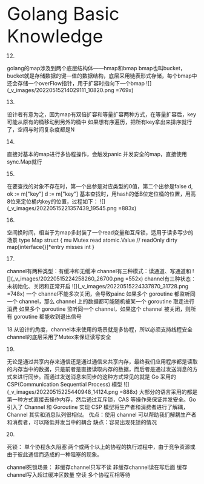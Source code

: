 <font size=7>Golang Basic Knowledge</font><br>





12.
golang的map涉及到两个底层结构体——hmap和bmap
bmap也叫bucket，bucket就是存储数据的键—值的数据结构，底层采用链表形式存储，每个bmap中还会存储一个overFlow指针，用于扩容时指向下一个bmap
![](_v_images/20220515214029111_10820.png =769x)


13.
设计者有意为之，因为map有双倍扩容和等量扩容两种方式，在等量扩容后，key可能从原有的桶移动到另外的桶中
如果想有序遍历，把所有key拿出来排序就行了，空间与时间复杂度都是N

14.
直接对基本的map进行多协程操作，会触发panic
并发安全的map，直接使用sync.Map就行

15.
在要查找的对象不存在时，第一个出参是对应类型的0值，第二个出参是false
d, ok := m["key"]
d := m["key"]
基本查找时，用hash的低B位定位桶的位置，用高8位来定位桶内key的位置，过程如下：
![](_v_images/20220515221357439_19545.png =883x)


16.
空间换时间，相当于为map多封装了一个read变量和互斥锁，适用于读多写少的场景
type Map struct {
   mu Mutex
   read atomic.Value // readOnly
   dirty map[interface{}]*entry
   misses int
}

17.
channel有两种类型：有缓冲和无缓冲
channel有三种模式：读通道、写通道和
![](_v_images/20220515224258260_26700.png =552x)
channel有三种状态：未初始化、关闭和正常开启
![](_v_images/20220515224337870_31728.png =748x)
一个 channel不能多次关闭，会导致painc
如果多个 goroutine 都监听同一个 channel，那么 channel 上的数据都可能随机被某一个 goroutine 取走进行消费
如果多个 goroutine 监听同一个 channel，如果这个 channel 被关闭，则所有 goroutine 都能收到退出信号



18.从设计的角度，channel本来使用的场景就是多协程，所以必须支持线程安全
channel的底层采用了Mutex来保证读写安全


19.
无论是通过共享内存来通信还是通过通信来共享内存，最终我们应用程序都是读取的内存当中的数据，只是前者是直接读取内存的数据，而后者是通过发送消息的方式来进行同步。而通过发送消息来同步的这种方式常见的就是 Go 采用的 CSP(Communication Sequential Process) 模型
![](_v_images/20220515225440948_14124.png =888x)
大部分的语言采用的都是第一种方式直接去操作内存，然后通过互斥锁，CAS 等操作来保证并发安全。Go 引入了 Channel 和 Goroutine 实现 CSP 模型将生产者和消费者进行了解耦，Channel 其实和消息队列很相似。
优点：使用 channel 可以帮助我们解耦生产者和消费者，可以降低并发当中的耦合
缺点：容易出现死锁的情况


20.
死锁：
单个协程永久阻塞
两个或两个以上的协程的执行过程中，由于竞争资源或由于彼此通信而造成的一种阻塞的现象。

channel死锁场景：
非缓存channel只写不读
非缓存channel读在写后面
缓存channel写入超过缓冲区数量
空读
多个协程互相等待




